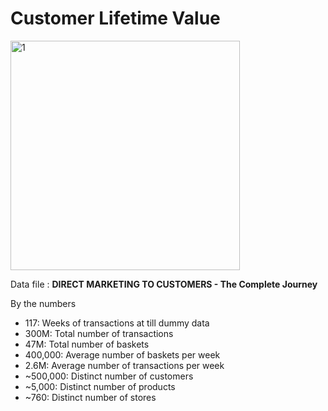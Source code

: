 <h1>Customer Lifetime Value</h1>

<p align="left">
<img width="367" alt="1" src="https://user-images.githubusercontent.com/5312356/120929641-fb56ae00-c713-11eb-9d10-a13e69f00b15.PNG">

  Data file : <b>DIRECT MARKETING TO CUSTOMERS - The Complete Journey</b>

  By the numbers
- 117: Weeks of transactions at till dummy data
- 300M: Total number of transactions
- 47M: Total number of baskets
- 400,000: Average number of baskets per week
- 2.6M: Average number of transactions per week
- ~500,000: Distinct number of customers
- ~5,000: Distinct number of products
- ~760: Distinct number of stores
</p>
<br>





